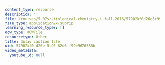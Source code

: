 ```yaml
---
content_type: resource
description: ''
file: /courses/5-07sc-biological-chemistry-i-fall-2013/57902bf0d26e5c9982d6f99e9676585b_bzwf2tgC23E.srt
file_type: application/x-subrip
learning_resource_types: []
ocw_type: OCWFile
resourcetype: Other
title: 3play caption file
uid: 57902bf0-d26e-5c99-82d6-f99e9676585b
video_metadata:
  youtube_id: null
---
```

